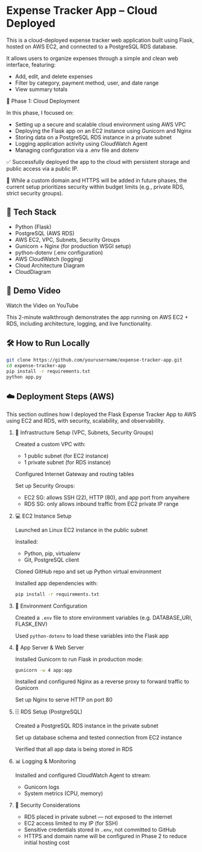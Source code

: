 # Expense Tracker App – Cloud Deployed

This is a cloud-deployed expense tracker web application built using Flask, hosted on AWS EC2, and connected to a PostgreSQL RDS database.

It allows users to organize expenses through a simple and clean web interface, featuring:

- Add, edit, and delete expenses
- Filter by category, payment method, user, and date range
- View summary totals

🚀 Phase 1: Cloud Deployment

In this phase, I focused on:

- Setting up a secure and scalable cloud environment using AWS VPC
- Deploying the Flask app on an EC2 instance using Gunicorn and Nginx
- Storing data on a PostgreSQL RDS instance in a private subnet
- Logging application activity using CloudWatch Agent
- Managing configuration via a .env file and dotenv

✅ Successfully deployed the app to the cloud with persistent storage and public access via a public IP.

🔐 While a custom domain and HTTPS will be added in future phases, the current setup prioritizes security within budget limits (e.g., private RDS, strict security groups).

## 🧱 Tech Stack

- Python (Flask)
- PostgreSQL (AWS RDS)
- AWS EC2, VPC, Subnets, Security Groups
- Gunicorn + Nginx (for production WSGI setup)
- python-dotenv (.env configuration)
- AWS CloudWatch (logging)
- Cloud Architecture Diagram
- CloudDiagram

## 📸 Demo Video

Watch the Video on YouTube

This 2-minute walkthrough demonstrates the app running on AWS EC2 + RDS, including architecture, logging, and live functionality.

## 🛠️ How to Run Locally

```bash
git clone https://github.com/yourusername/expense-tracker-app.git
cd expense-tracker-app
pip install -r requirements.txt
python app.py
```

## ☁️ Deployment Steps (AWS)

This section outlines how I deployed the Flask Expense Tracker App to AWS using EC2 and RDS, with security, scalability, and observability.

1. 🧱 Infrastructure Setup (VPC, Subnets, Security Groups)

   Created a custom VPC with:

   - 1 public subnet (for EC2 instance)
   - 1 private subnet (for RDS instance)

   Configured Internet Gateway and routing tables

   Set up Security Groups:

   - EC2 SG: allows SSH (22), HTTP (80), and app port from anywhere
   - RDS SG: only allows inbound traffic from EC2 private IP range

2. 💻 EC2 Instance Setup

   Launched an Linux EC2 instance in the public subnet

   Installed:

   - Python, pip, virtualenv
   - Git, PostgreSQL client

   Cloned GitHub repo and set up Python virtual environment

   Installed app dependencies with:

   ```bash
   pip install -r requirements.txt
   ```

3. 🐍 Environment Configuration

   Created a `.env` file to store environment variables (e.g. DATABASE_URI, FLASK_ENV)

   Used `python-dotenv` to load these variables into the Flask app

4. 🔧 App Server & Web Server

   Installed Gunicorn to run Flask in production mode:

   ```bash
   gunicorn -w 4 app:app
   ```

   Installed and configured Nginx as a reverse proxy to forward traffic to Gunicorn

   Set up Nginx to serve HTTP on port 80

5. 🗄️ RDS Setup (PostgreSQL)

   Created a PostgreSQL RDS instance in the private subnet

   Set up database schema and tested connection from EC2 instance

   Verified that all app data is being stored in RDS

6. 📊 Logging & Monitoring

   Installed and configured CloudWatch Agent to stream:

   - Gunicorn logs
   - System metrics (CPU, memory)

7. 🔐 Security Considerations

   - RDS placed in private subnet — not exposed to the internet
   - EC2 access limited to my IP (for SSH)
   - Sensitive credentials stored in `.env`, not committed to GitHub
   - HTTPS and domain name will be configured in Phase 2 to reduce initial hosting cost
